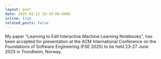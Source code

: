 ```yaml
---
layout: post
date: 2025-03-12 15:10:00-0400
inline: true
related_posts: false
---
```

My paper "Learning to Edit Interactive Machine Learning Notebooks", has been accepted for presentation at the ACM International Conference on the Foundations of Software Engineering (FSE 2025) to be held 23-27 June 2025 in Trondheim, Norway.
